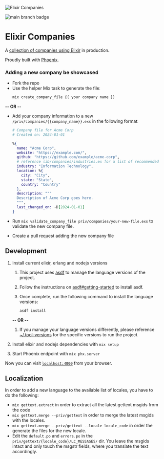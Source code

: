 ![Elixir Companies](https://user-images.githubusercontent.com/73386/33328317-e6e58c6e-d416-11e7-9a16-b60700db0a51.png)

![main branch badge](https://github.com/beam-community/elixir-companies/actions/workflows/ci.yml/badge.svg?branch=main)

# Elixir Companies

A [collection of companies using Elixir](https://elixir-companies.com/) in production.

Proudly built with [Phoenix](https://phoenixframework.org).

### Adding a new company be showcased

- Fork the repo
- Use the helper Mix task to generate the file:
  ```sh
  mix create_company_file {{ your company name }}
  ```

**-- OR --**

- Add your company information to a new `/priv/companies/{{company_name}}.exs` in the following format:

  ```elixir
  # Company file for Acme Corp
  # Created on: 2024-01-01

  %{
    name: "Acme Corp",
    website: "https://example.com/",
    github: "https://github.com/example/acme-corp",
    # reference lib/companies/industries.ex for a list of recommended industries to use here
    industry: "Information Technology",
    location: %{
      city: "City",
      state: "State",
      country: "Country"
    },
    description: """
    Description of Acme Corp goes here.
    """,
    last_changed_on: ~D[2024-01-01]
  }
  ```

- Run `mix validate_company_file priv/companies/your-new-file.exs` to validate the new company file.
- Create a pull request adding the new company file

## Development

1. Install current elixir, erlang and nodejs versions

   1. This project uses [asdf](https://asdf-vm.com/) to manage the language versions of the project.
   1. Follow the instructions on [asdf#getting-started](https://asdf-vm.com/guide/getting-started.html) to install asdf.
   1. Once complete, run the following command to install the language versions:

      ```sh
      asdf install
      ```

   **-- OR --**

   1. If you manage your language versions differently, please reference [~/.tool-versions](.tool-versions) for the specific versions to run the project.

1. Install elixir and nodejs dependencies with `mix setup`
1. Start Phoenix endpoint with `mix phx.server`

Now you can visit [`localhost:4000`](http://localhost:4000) from your browser.

## Localization

In order to add a new language to the available list of locales, you have to do the following:

- `mix gettext.extract` in order to extract all the latest gettext msgids from the code
- `mix gettext.merge --priv/gettext` in order to merge the latest msgids with the locales.
- `mix gettext.merge --priv/gettext --locale locale_code` in order the generate the files for the new locale.
- Edit the `default.po` and `errors.po` in the `priv/gettext/{locale_code}/LC_MESSAGES/` dir. You leave the msgids intact and only touch the msgstr fields, where you translate the text accordingly.
